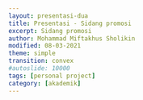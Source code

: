 ```yaml
---
layout: presentasi-dua
title: Presentasi - Sidang promosi
excerpt: Sidang promosi
author: Mohammad Miftakhus Sholikin
modified: 08-03-2021
theme: simple
transition: convex
#autoslide: 10000 
tags: [personal project]
category: [akademik]
---
```




<script>
 <style>
	mark {
		background-color: white;
		color: "#960e29";
	}
 </style>
</script>

<section 
 data-markdown
 data-transition="slide-in fade-out"
 id = "flayer">
 <script>
  <img src="{{ site.github.url }}/images/postingan/2021-01-26-sidkom-prasidang/sidkom-prasidang-sholikin.svg"; height="475px">
 </script>
</section>

<section 
 data-markdown
 data-background-image="{{ site.github.url }}/images/postingan/2021-01-26-sidkom-prasidang/sidkom-prasidang-background.svg"
 data-background-size="100% 100%"
 data-transition="slide-in fade-out"
 id = "sampul">
 <script>
    <h4><a href = "{{ site.github.url }}/laman/akademik/"><b>Kajian <i>in silico</i> dan <i>in vitro</i> peptida antimikroba pada<br/>ayam broiler dan anak babi</b></a></h4>
    <hr><small><small>Komisi Promosi Utama:</small><br/>Prof. Dr. Ir. Nahrowi, MS.c.<br/>Dr. Anuraga Jayanegara, S.Pt., M.Sc.<br/>Prof. Dr. Ir. Aris Tri Wahyudi, M.S.</small>
    <hr><small><small>Komisi Promosi Tambahan:</small><br/>Dr. Cahyo Budiman, S.Pt. M.Eng.<br/>Drh. Desianto Budi Utomo, Ph.D.</small>
    <hr><small><small>Promovenda:</small><br/><b>Mohammad Miftakhus Sholikin</b></small>
 </script>
</section>

<section
 data-markdown
 data-transition="slide-in fade-out"
 id = "pendahuluan">
 <script>
  <h4><a href="#/sampul">Pendahuluan</a></h4>
 </script>
</section>

<section
 data-markdown
 data-transition="slide-in fade-out"
 id = "pendahuluan">
 <script>
  <h4><a href="#/sampul">Mengapa AIP dilarang? dan Apa Solusinya?</a></h4>
  <img src="{{ site.github.url }}/images/postingan/2021-01-26-sidkom-prasidang/sidkom-prasidang-pendahuluan.svg"; height="475px">
 </script>
</section>

<section
 data-markdown
 data-transition="slide-in fade-out"
 id = "tujuan-dan-kebaruan">
 <script>
  <h4><a href="#/sampul">Tujuan dan Kebaruan</a></h4>
  <img src="{{ site.github.url }}/images/postingan/2021-01-26-sidkom-prasidang/sidkom-prasidang-tujuan.svg"; height="475px">
 </script>
</section>

<section
 data-markdown
 data-transition="slide-in fade-out"
 id = "materi-metode">
 <script>
  <h4><a href="#/sampul">Materi dan Metode</a></h4>
 </script>
</section>

<section>
  <section
  data-markdown
  data-transition="slide-in fade-out"
  id = "alur-penelitian">
  <script>
    <h4><a href="#/sampul">Alur dari Riset</a></h4>
    <img src="{{ site.github.url }}/images/postingan/2021-01-26-sidkom-prasidang/sidkom-prasidang-alur-penelitian.svg"; width="875px">
  </script>
  </section>
  
  <section
  data-markdown
  data-transition="slide-in fade-out"
  id = "parameter-penelitian">
  <script>
    <h4><a href="#/sampul">Parameter Penelitian</a></h4>
    <img src="{{ site.github.url }}/images/postingan/2021-01-26-sidkom-prasidang/sidkom-prasidang-parameter-penelitian.svg"; height="475px">
  </script>
  </section>
</section>

<section>
  <section
  data-markdown
  data-transition="slide-in fade-out"
  id = "langkah-sintesis-clp1">
  <script>
    <h4><a href="#/sampul"><b>Langkah</b> Sintesis <i>Cecropin Like-Peptide</i> 1 asal Maggot</a></h4>
    <div>
      <img src="{{ site.github.url }}/images/postingan/2021-01-26-sidkom-prasidang/sidkom-prasidang-langkah-sintesis-clp1.svg"; height="475px">
    </div>
  </script>
  </section>
  <section
  data-markdown
  data-transition="slide-in fade-out"
  id = "langkah-template-clp1">
  <script>
    <h4><a href="#/sampul"><b>Langkah</b> Pembuatan Template <i>Cecropin Like-Peptide</i> 1</a></h4>
    <div>
      <img src="{{ site.github.url }}/images/postingan/2021-01-26-sidkom-prasidang/sidkom-prasidang-langkah-template-clp1.svg"; height="475px">
    </div>
  </script>
  </section>
</section>

<section
 data-markdown
 data-transition="slide-in fade-out"
 id = "hasil-pembahasan">
 <script>
  <h4><a href="#/sampul">Hasil dan Pembahasan</a></h4>
 </script>
</section>

<section
 data-markdown
 data-transition="slide-in fade-out"
 id = "karakteristik-pam">
 <script>
  <h4><a href="#/sampul"><b>Grafik</b> Karakteristik PAM</a></h4>
  <p align="center" style="font-size:20px"><img src="{{ site.github.url }}/images/postingan/2021-01-26-sidkom-prasidang/sidkom-prasidang-biplot-pam.svg"; height="475px"><br/>Kuadran: 1. Jenis lain (KHM gram+) 2. α-heliks dan glisin, 3. sistein (KHM khamir dan gram-),<br/> 4. prolin (KHM fungi), sifat PAM pada kuadran 1 dan 3 memiliki perbedaan yang kontras<br/> demikian pula dengan kuadran 2 dan 4</p>
 </script>
</section>

<section
data-markdown
data-transition="slide-in fade-out"
id = "peptida-clp1">
<script>
  <h4><a href="#/sampul"><b>Gambar</b> Peptida CLP1</a></h4>
  <p align="center" style="font-size:20px"><img src="{{ site.github.url }}/images/postingan/2021-01-26-sidkom-prasidang/sidkom-prasidang-peptida-clp1.svg"; height="375px"><br/> Hasil pengujian SDS-page, dot blot, dan mikroskop flourosen dari A. Kontrol negatif<br/>B. <i>Green fluorescent</i> protein C. Peptida CLP1</p>
</script>
</section>

<section
 data-markdown
 data-transition="slide-in fade-out"
 id = "antikanker-maggot">
 <script>
  <h4><a href="#/sampul"><b>Grafik</b> Nilai IC50 Ekstrak Etanol dan Akuades dari Maggot</a></h4>
  <p align="center" style="font-size:20px"><img src="{{ site.github.url }}/images/postingan/2021-01-26-sidkom-prasidang/sidkom-prasidang-ic50.svg"; height="375px"><br/> Nilai IC50 dari ekstrak akuades dan etanol maggot, sitotoksisititas<br/> (i) sitotoksik potensial &#x2192; IC50 <100 μg mL<sup>-1</sup>,<br/> (ii) sitotoksik moderat &#x2192; 100 μg mL<sup>-1</sup> < IC50 < 1000 μg mL<sup>-1</sup> dan<br/> (iii) tidak toksik &#x2192; IC50 >1000 μg mL <sup>-1</sup> (<a href="https://linkinghub.elsevier.com/retrieve/pii/S1382668917301126">Yun <i>et al</i>. 2017</a>).</p>
 </script>
</section>

<section>
  <section
  data-markdown
  data-transition="slide-in fade-out"
  id = "meta-broiler">
  <script>
    <h4><a href="#/sampul"><b>Grafik</b> Meta-Analisis: Performa Pertumbuhan Ayam Broiler</a></h4>
    <p align="center" style="font-size:20px"><img src="{{ site.github.url }}/images/postingan/2021-01-26-sidkom-prasidang/sidkom-prasidang-meta-broiler.svg"; width="875px"><br/> Dosis optimal PAM a. <mark>starter = 337</mark>, b. <mark>finisher = 359</mark>, dan c. <mark>total fase = 371</mark> (mg Kg<sup>-1</sup> dari pakan).</p>
  </script>
  </section>

  <section
  data-markdown
  data-transition="slide-in fade-out"
  id = "meta-broiler-1">
  <script>
    <h4 style="font-size:35px"><a href="#/sampul"><b>Tabel</b> Meta-Analisis: Performa Pertumbuhan Ayam Broiler</a></h4>
    <p align="center" style="font-size:20px"><img src="{{ site.github.url }}/images/postingan/2021-01-26-sidkom-prasidang/sidkom-prasidang-meta-broiler-1.svg"; height="375px"><br/> Performa pertumbuhan ayam broiler fase starter dan finisher (BB, PPBH, dan FCR) nyata meningkat sedangkan, KPH tidak signifikan.</p>
  </script>
  </section>

  <section
  data-markdown
  data-transition="slide-in fade-out"
  id = "meta-broiler-2">
  <script>
    <h4 style="font-size:35px"><a href="#/sampul"><b>Tabel</b> Meta-Analisis: Performa Pertumbuhan Ayam Broiler (lanjutan)</a></h4>
    <p align="center" style="font-size:20px"><img src="{{ site.github.url }}/images/postingan/2021-01-26-sidkom-prasidang/sidkom-prasidang-meta-broiler-2.svg"; height="250px"><br/> Total fase parameter (BB, PPBH, dan FCR) nyata meningkat, KPH tidak signifikan.</p>
  </script>
  </section>
</section>

<section>
  <section
  data-markdown
  data-transition="slide-in fade-out"
  id = "meta-babi">
  <script>
    <h4><a href="#/sampul"><b>Grafik</b> Meta-Analisis: Performa Pertumbuhan Anak Babi</a></h4>
    <p align="center" style="font-size:20px"><img src="{{ site.github.url }}/images/postingan/2021-01-26-sidkom-prasidang/sidkom-prasidang-meta-babi.svg"; width="875px"><br/>  Dosis optimal PAM a. <mark>fase 1 = 213</mark> dan b. <mark>fase 2 = 221</mark> mg Kg<sup>-1</sup>.</p>
  </script>
  </section>

  <section
  data-markdown
  data-transition="slide-in fade-out"
  id = "meta-babi-1">
  <script>
    <h4><a href="#/sampul"><b>Tabel</b> Meta-Analisis: Performa Pertumbuhan Anak Babi</a></h4>
    <p align="center" style="font-size:20px"><img src="{{ site.github.url }}/images/postingan/2021-01-26-sidkom-prasidang/sidkom-prasidang-meta-babi-1.svg"; height="375px"><br/> Fase 1 dan 2 dari pertumbuhan anak babi, parameter (BB, PPBH, KPH, dan FCR) nyata meningkat sedangkan, KPH pada fase 2 tidak signifikan</p>
  </script>
  </section>

  <section
  data-markdown
  data-transition="slide-in fade-out"
  id = "meta-babi-2">
  <script>
    <h4><a href="#/sampul"><b>Tabel</b> Meta-Analisis: Performa Pertumbuhan Anak Babi (lanjutan)</a></h4>
    <p align="center" style="font-size:20px"><img src="{{ site.github.url }}/images/postingan/2021-01-26-sidkom-prasidang/sidkom-prasidang-meta-babi-2.svg"; height="250px"><br/> Total fase anak babi, parameter BB nyata meningkat, parameter lain tidak signifikan</p>
  </script>
  </section>
</section>

<section>
  <section
  data-markdown
  data-transition="slide-in fade-out"
  id = "mekanisme-pam-bakteri">
  <script>
  <h4><a href="#/sampul">PAM terhadap Bakteri Patogen</a></h4>
  <div class="two-column">
    <div>
      <img src="{{ site.github.url }}/images/postingan/2021-01-26-sidkom-prasidang/sidkom-prasidang-mekanisme-pam-bakteri.svg"; height="375px">
    </div>
    <div>
      <p align="left" style="font-size:20px">Model pengahambatan peptida antimikroba</p>
      <table style="width: 100%; border: 0px; font-size: 20px">
      <tr>
          <td>A.</td>
          <td><mark>perusakan dinding sel</mark>,</td>
      </tr>
      <tr>
          <td>B.</td>
          <td><mark>pengikatan nutrien dan mineral</mark>,</td>
      </tr>
      <tr>
          <td>C.</td>
          <td><mark>perusakan transkripsi DNA</mark>,</td>
      </tr>
      <tr>
          <td>D.</td>
          <td><mark>penghambatan translasi RNA</mark>,</td>
      </tr>
      <tr>
          <td>E.</td>
          <td><mark>penghambatan fungsi ribosom</mark> dalam sintesis protein, dan</td>
      </tr>
      <tr>
          <td>F.</td>
          <td><mark>pemblokiran protein chaperone</mark>, protein ini diperlukan untuk melipat protein dengan benar,</td>
      </tr>
      <tr>
          <td>G.</td>
          <td><mark><mark>penghambatan respirasi seluler dan induksi pembentukan ROS</mark> dan kerusakan integritas membran sel mitokondria dan kegagalan pembentukan ATP dan NADH (modifikasi <a href="http://www.jasbsci.com/content/6/1/19">Hao Xiao <i>et al</i>. 2015</a>)</td>
      </tr>
      <tr></tr>
      </table>
    </div>
  </div>
  </script>
  </section>

  <section
  data-markdown
  data-transition="slide-in fade-out"
  id = "diagram-mekanisme-pam-invivo">
  <script>
    <h4 style="font-size:30px"><a href="#/sampul">Bagaimana Mekanisme Kerja PAM?</a></h4>
    <p align="center" style="font-size:20px"><img src="{{ site.github.url }}/images/postingan/2021-01-26-sidkom-prasidang/sidkom-prasidang-mekanisme-pam-invivo-1.svg"; width="875px"><br/> Mekanime PAM dalam meningkatkan performa pertumbuhan ayam broiler<br/> dan anak babi berdasarkan hasil meta-analisis</p>
  </script>
  </section>

  <section
  data-markdown
  data-transition="none"
  id = "diagram-mekanisme-pam-invivo">
  <script>
    <h4 style="font-size:25px"><a href="#/sampul">Bagaimana Mekanisme Kerja PAM? (lanjutan)</a></h4>
    <p align="center" style="font-size:20px"><img src="{{ site.github.url }}/images/postingan/2021-01-26-sidkom-prasidang/sidkom-prasidang-mekanisme-pam-invivo-2.svg"; width="875px"><br/> Mekanime PAM dalam meningkatkan performa pertumbuhan ayam broiler<br/> dan anak babi berdasarkan hasil meta-analisis</p>
  </script>
  </section>
</section>

<section
 data-markdown
 data-transition="slide-in fade-out"
 id = "simpulan">
 <script>
  <h4><a href="#/sampul">Simpulan</a></h4>
 </script>
</section>

<section
 data-markdown
 data-transition="slide-in fade-out"
 id = "simpulan-penelitian">
 <script>
  <h4><a href="#/sampul">Simpulan</a></h4>
  <p align="justify" style="font-size:25px">1. PAM konsisten meningkatkan performa pertumbuhan broiler dan anak babi<br/> 2. Level optimal peptida antimikroba pada <b style="color:#b32400">ayam broiler adalah 337 dan 359 mg Kg<sup>-1</sup></b> masing-masing pada fase starter dan finisher secara berurutan. Level optimal untuk <b style="color:#b32400">anak babi yaitu, 213 dan 221 mg Kg<sup>-1</sup></b> masing-masing pada fase 1 dan 2 secara berurutan.<br/> 3. Nilai IC50 ekstrak akuades adalah 123 dan 114 μg mL<sup>-1</sup></b> masing-masing pada sel leukimia MOLT4 dan K562 secara berurutan.</p>
 </script>
</section>

<section
 data-markdown
 data-transition="slide-in fade-out"
 id = "publikasi">
 <script>
 <h4><a href="#/sampul">Publikasi</a></h4>
 </script>
</section>

<section>
  <section 
    data-markdown
    data-transition="slide-in fade-out"
    id = "publikasi-penelitian">
    <script>
    <h4><a href="#/sampul">Publikasi</a></h4>

    |<small>No.</small>|<small>Judul</small>|<small>Publikasi</small>|
    |:----------------|:--------|:---:|-----:|
    |<small>1.</small>|<small><a href="#/publikasi-1">A meta-analysis antimicrobial peptide effects on intestinal bacteria, immune response and antioxidant activity of broilers</a></small>|<small>TASJ (Q2)</small>|
    |<small>2.</small>|<small><a href="#/publikasi-2">A meta-analysis of the effect of antimicrobial peptide purity on the growth performance, dry matter digestibility, and  intestinal morphology of broiler</a></small>|<small>AAVS (Q3)</small>|
    |<small>3.</small>|<small><a href="#/publikasi-3">Evaluation of linear models and linear mixed models to predict the effects of antimicrobial peptides on broiler performance</a></small>|<small><a href="https://iopscience.iop.org/article/10.1088/1755-1315/478/1/012002">iop</a></small>|
    |<small>4.</small>|<small><a href="#/publikasi-4">Antimicrobial peptides as additive: A meta-analysis on broiler chickens performance, nutrient digestibility, and serum metabolites</a></small>|<small>JAFS (Q2)</small>|
    ||||
    </script>
  </section>

  <section
  data-markdown
  data-transition="slide-in fade-out"
  id = "publikasi-1">
  <script>
    <h4 style="font-size:25px"><a href="#/publikasi-penelitian">A meta-analysis antimicrobial peptide effects on intestinal bacteria, immune response and antioxidant activity of broilers</a></h4>
    <p align="center" style="font-size:20px"><a href="https://www.researchgate.net/profile/Mohammad_Sholikin2">Mohammad Miftakhus Sholikin</a>, Aris Tri Wahyudi, Anuraga Jayanegara, Jun Nomura, dan Nahrowi</p>
    <object data="{{ site.github.url }}/images/postingan/2021-01-26-sidkom-prasidang/sidkom-prasidang-publikasi-1.pdf" width="775" height="475" type='application/pdf'/>
  </script>
  </section>

  <section
  data-markdown
  data-transition="slide-in fade-out"
  id = "publikasi-2">
  <script>
    <h4 style="font-size:25px"><a href="#/publikasi-penelitian">A meta-analysis of the effect of antimicrobial peptide purity on the growth performance, dry matter digestibility, and  intestinal morphology of broiler</a></h4>
    <p align="center" style="font-size:20px"><a href="https://www.researchgate.net/profile/Mohammad_Sholikin2">Mohammad Miftakhus Sholikin</a>, Aris Tri Wahyudi, Anuraga Jayanegara, Jun Nomura, dan Nahrowi</p>
    <object data="{{ site.github.url }}/images/postingan/2021-01-26-sidkom-prasidang/sidkom-prasidang-publikasi-2.pdf" width="775" height="475" type='application/pdf'/>
  </script>
  </section>

  <section
  data-markdown
  data-transition="slide-in fade-out"
  id = "publikasi-3">
  <script>
    <h4 style="font-size:25px"><a href="#/publikasi-penelitian">Evaluation of linear models and linear mixed models to predict the effects of antimicrobial peptides on broiler performance</a></h4>
    <p align="center" style="font-size:20px"><a href="https://www.researchgate.net/profile/Mohammad_Sholikin2">Mohammad Miftakhus Sholikin</a>, Moch. Dzaky Alifian, Aris Tri Wahyudi, Anuraga Jayanegara, dan Nahrowi</p>
    <object data="{{ site.github.url }}/images/postingan/2021-01-26-sidkom-prasidang/sidkom-prasidang-publikasi-3.pdf" width="775" height="475" type='application/pdf'/>
  </script>
  </section>

  <section
  data-markdown
  data-transition="slide-in fade-out"
  id = "publikasi-4">
  <script>
    <h4 style="font-size:25px"><a href="#/publikasi-penelitian">Antimicrobial peptides as additive: A meta-analysis on broiler chickens performance, nutrient digestibility, and serum metabolites</a></h4>
    <p align="center" style="font-size:20px"><a href="https://www.researchgate.net/profile/Mohammad_Sholikin2">Mohammad Miftakhus Sholikin</a>, Sadarman, Agung Irawan, Tri Rachmanto Prihambodo, Novia Qomariyah, Aris Tri Wahyudi, Anuraga Jayanegara, Jun Nomura, dan Nahrowi</p>
    <object data="{{ site.github.url }}/images/postingan/2021-01-26-sidkom-prasidang/sidkom-prasidang-publikasi-4.pdf" width="775" height="475" type='application/pdf'/>
  </script>
  </section>

  <section 
  data-markdown
  data-transition="slide-in fade-out"
  id = "publikasi-lain-1">
  <script>
  <h4><a href="#/sampul">Publikasi Lain</a></h4>

  |<small>No.</small>|<small>Kolabolator dan Publikasi</small>|<small>Jenis</small>|<small>Status</small>|
  |:----------------|:--------|:---:|-----:|
  |<small>5.</small>|<small>Artificial neural network model to predict crude protein and crude fiber from physical properties of feedstuffs</small>|<small>iop</small>|<small><a href="https://iopscience.iop.org/article/10.1088/1755-1315/372/1/012049/meta">terbit</a></small>|
  |<small>6.</small>|<small>Evaluate non-linear model logistic, gompertz, and weibull: Study case on calcium and phosphor requirements of laying hen</small>|<small>iop</small>|<small><a href="https://iopscience.iop.org/article/10.1088/1755-1315/478/1/012016">terbit</a></small>|
  |<small>7.</small>|<small>Optimization of the <i>Hermetia illucens</i> larvae extraction process with response surface modelling and its amino acid profile and antibacterial activity</small>|<small>iop</small>|<small><a href="https://iopscience.iop.org/article/10.1088/1757-899X/546/6/062030/meta">terbit</a></small>|
  |<small>8.</small>|<small><b>M. Dzaky Alifian (Pascasarjana IPB)</b>; Potential fatty acid composition of <i>Hermetia illucens</i> oil reared on different substrates</small>|<small>iop</small>|<small><a href="https://iopscience.iop.org/article/10.1088/1757-899X/546/6/062002/meta">terbit</a></small>|
  ||||
  </p>
  </script>
  </section>

  <section 
  data-markdown
  data-transition="slide-in fade-out"
  id = "publikasi-lain-2">
  <script>
  <h4><a href="#/sampul">Publikasi Lain</a></h4>

  |<small>No.</small>|<small>Kolabolator dan Publikasi</small>|<small>Jenis</small>|<small>Status</small>|
  |:----------------|:--------|:---:|-----:|
  |<small>9.</small>|<small><b>Dr. Tri R. Prihambodo (Pascasarjana IPB)</b>; Effects of dietary flavonoids on performance, blood constituents, carcass composition and small intestinal morphology of broilers: A meta-analysis</small>|<small>AB (Q1)</small>|<small><a href="https://www.ajas.info/journal/view.php?number=24585">terbit</a></small>|
  |<small>10.</small>|<small><b>Dr. Sadarman (UIN Suska)</b>; Effect of dietary black cumin seed (Nigella sativa) on performance, immune status, and serum metabolites of small ruminants: A meta-analysis</small>|<small>SRR (Q2)</small>|<small>submit</small>|
  |<small>11.</small>|<small><b>Dr. Sadarman (UIN Suska)</b>; Effect of dietary propolis supplementation on broiler chickens performance, nutrient digestibility, and carcass characteristics: A meta-analysis</small>|<small>TASJ (Q2)</small>|<small>diterima</small>|
  |<small>12.</small>|<small><b>Dr. Sadarman (UIN Suska)</b>; Effect of dietary propolis supplementation on growth performance, intestinal morphology, antiviral immune response, and bacterial population of broiler chickens: a meta-analysis</small>|<small>AJOL (Q3)</small>|<small>revisi minor</small>|
  ||||
  </p>
  </script>
  </section>

  <section 
  data-markdown
  data-transition="slide-in fade-out"
  id = "publikasi-lain-3">
  <script>
  <h4><a href="#/sampul">Publikasi Lain</a></h4>

  |<small>No.</small>|<small>Kolabolator dan Publikasi</small>|<small>Jenis</small>|<small>Status</small>|
  |:----------------|:--------|:---:|-----:|
  |<small>13.</small>|<small><b>Dr. Sadarman (UIN Suska)</b>; The effects of mixed vitamins, minerals, fatty acids, and amino acids supplementation into drinking water on broiler chickens’ performance and carcass traits</small>|<small>JWPR (Q4)</small>|<small>diterima</small>|
  |<small>14.</small>|<small><b>Dr. Cecep Hidayat (Balitnak, Bogor)</b>; The effects of dietary tannins on performance, lymphoid organ weight, and amino acid illeal digestibility of broiler chickens: A meta-analysis</small>|<small>VetWorld (Q2)</small>|<small>diterima</small>|
  |<small>15.</small>|<small><b>Dr. Danung Nur Adli (Universitas Brawijaya)</b>; The effects of probiotics on the performance, egg quality, and blood parameters of laying hens: A meta-analysis</small>|<small>JAFS (Q2)</small>|<small><a href="http://www.jafs.com.pl/The-effects-of-probiotics-on-the-performance-egg-quality-and-blood-parameters-of,133432,0,2.html">terbit</a></small>|
  ||||
  </script>
  </section>
</section>

<section>
  <section
  data-markdown
  data-transition="slide-in fade-out"
  id = "terima-kasih-1">
  <script>
    <h4><a href="#/sampul">Terima kasih</a></h4>
    <img src="{{ site.github.url }}/images/postingan/2021-01-26-sidkom-prasidang/sidkom-prasidang-terima-kasih.svg"; height="475px">
  </script>
  </section>
  <section
  data-markdown
  data-transition="slide-in fade-out"
  id = "terima-kasih-2">
  <script>
    <h4><a href="#/sampul">Terima Kasih</a></h4>
    <p align="center" style="font-size:25px"><img src="{{ site.github.url }}/images/postingan/2021-01-26-sidkom-prasidang/sidkom-prasidang-terimakasih-jun-nomura.svg"; width="875px"><br/>Prof Jun Nomura</p>
  </script>
  </section>
</section>

<section>
  <section
  data-markdown
  data-transition="slide-in fade-out"
  id = "pidato-penutup">
  <script>
    <h4><a href="#/sampul">Pidato Penutup</a></h4>
    <p align="justify" style="font-size:20px">
    Assalamualaikum Warahmatullahi Wabarakatuh
    <br/>Salam Sejahtera Bagi Kita Semua
    <br/><br/>Yang Terhormat:
    <br/>1. Ketua dan Sekretaris Sidang Promosi;
    <br/>2. Ketua beserta Anggota Komisi Promosi; dan
    <br/>3. Hadirin Para Undangan.
    <br/><br/>Puji dan syukur saya panjatkan kehadirat Tuhan Yang Maha Kuasa, karena berkat, ridho dan perkenan-Nyalah, maka pada hari ini saya mendapat limpahan karunia dan anugrah yang sangat besar dengan  mendapatkan gelar Doktor dalam bidang Peternakan, Bidang Kajian Utama Ilmu Nutrisi dan Pakan dari IPB University.
    <br/><br/>Disamping karena Berkat dari Tuhan Yang Maha Kuasa, tentunya keberhasilan ini karena bantuan, arahan, dan bimbingan dari berbagai pihak. Untuk itu, saya menyampaikan penghargaan dan terima kasih setinggi-tingginya kepada:
    <br/>1. Bapak Dr. Ir. Idat Galih Permana, M.Sc. atau <mark>Ibu Prof. Dr. Irma Isnafia Arief S.Pt., M.Si. </mark> selaku Pimpinan Sidang pada Sidang Promosi hari ini di Program Pascasarjana IPB University;
    <br/>2. Bapak Prof. Dr. Ir. Luki Abdullah, M.Sc.Agr. atau <mark>Dr.rer.nat., Nur Rochmah Kumalasari S.Pt, M.Si. </mark>selaku Sekretaris Sidang;
    <br/>3. Tim Promotor, yaitu: Bapak Prof. Dr. Ir. Nahrowi, M.Sc., selaku KetuaPromotor terima kasih untuk bimbingannya selama ini;  Bapak Dr. Anuraga Jayanegara, S.Pt., M.Sc. selaku Anggota Promotor; dan Bapak Prof. Dr. Ir. Aris Tri Wahyudi, M.S. selaku Anggota Tim Promotor.
  </p>
  </script>
  </section>
  <section
  data-markdown
  data-transition="slide-in fade-out"
  id = "pidato-penutup">
  <script>
    <h4><a href="#/sampul">Pidato Penutup</a></h4>
    <p align="justify" style="font-size:20px">
    Saya sampaikan terima kasih yang sebesar-besarnya kepada Tim Promotor yang telah bersusah payah dan dengan sabar membimbing, membina, dan mengarahkan sejak awal sampai akhir.
    <br/>4. Penguji Sidang tertutup, yaitu: Bapak Dr. Cahyo Budiman, S.Pt., M.Sc., (Staf pengajar IPB University) dan Ibu Dr. Dilla Mareistia Fassah, S.Pt., M.Sc. (Staf pengajar IPB University).
    <br/>5. Penguji Sidang promosi, yaitu: Bapak Dr. Cahyo Budiman, S.Pt., M.Sc., (Staf pengajar IPB University) dan Bapak Drh. Desianto Budi Utomo, Ph.D. (Vice President, Charoen Pokphand Indonesia.
    <br/><br/>Selanjutnya ucapan terimakasih juga saya sampaikan kepada:
    <br/>1. Bapak Prof Jun Nomura, Ph.D selaku Promotor dari Chiba University.
    <br/>2. Terima kasih juga saya sampaikan kepada keluarga, teman, staf pendidikan, dan pihak terkait lainnya selama menempuh pendidikan Doktor di IPB University.
    <br/><br/> Hadirin yang saya Muliakan,
    <br/>Semoga segala bentuk perhatian, dan bantuan dari semua pihak serta teman-teman undangan yang telah berkenan hadir dalam Sidang Promosi ini, mendapat balasan pahala dari Tuhan Yang Maha Kuasa.
    <br/>Demikianlah pidato ini saya sampaikan, mohon maaf atas segala kesahan dan kekurangan yang saya lakukan selama ini.
    <br/><br/>Wassalamualaikum Warahmatullahi Wabarakatuh
    <br/>Salam Sejahtera Bagi Kita Semua
  </p>
  </script>
  </section>
</section>

<section
 data-markdown
 data-transition="slide-in fade-out"
 id = "sampul-belakang">
 <script>
  <small>Presentasi ini dibuat menggunakan [Reveal.js Demo Website](https://lab.hakim.se/reveal-js/#/)</small>
  <br/><small><small>Kembali ke <a href="#/sampul">sampul</a></small></small>
 </script>
</section>
